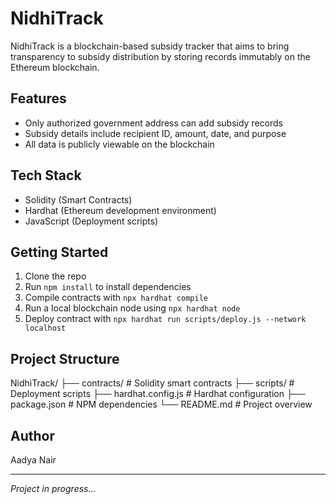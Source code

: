 # NidhiTrack

NidhiTrack is a blockchain-based subsidy tracker that aims to bring transparency to subsidy distribution by storing records immutably on the Ethereum blockchain.

## Features

- Only authorized government address can add subsidy records
- Subsidy details include recipient ID, amount, date, and purpose
- All data is publicly viewable on the blockchain

## Tech Stack

- Solidity (Smart Contracts)
- Hardhat (Ethereum development environment)
- JavaScript (Deployment scripts)

## Getting Started

1. Clone the repo  
2. Run `npm install` to install dependencies  
3. Compile contracts with `npx hardhat compile`  
4. Run a local blockchain node using `npx hardhat node`  
5. Deploy contract with `npx hardhat run scripts/deploy.js --network localhost`

## Project Structure

NidhiTrack/
├── contracts/          # Solidity smart contracts
├── scripts/            # Deployment scripts
├── hardhat.config.js   # Hardhat configuration
├── package.json        # NPM dependencies
└── README.md           # Project overview



## Author

Aadya Nair

---

*Project in progress...*
